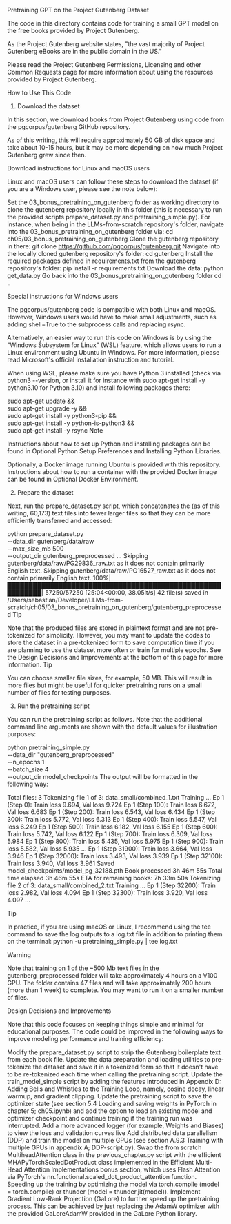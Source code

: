 Pretraining GPT on the Project Gutenberg Dataset

The code in this directory contains code for training a small GPT model on the free books provided by Project Gutenberg.

As the Project Gutenberg website states, "the vast majority of Project Gutenberg eBooks are in the public domain in the US."

Please read the Project Gutenberg Permissions, Licensing and other Common Requests page for more information about using the resources provided by Project Gutenberg.

 

How to Use This Code

 

1) Download the dataset

In this section, we download books from Project Gutenberg using code from the pgcorpus/gutenberg GitHub repository.

As of this writing, this will require approximately 50 GB of disk space and take about 10-15 hours, but it may be more depending on how much Project Gutenberg grew since then.

 

Download instructions for Linux and macOS users

Linux and macOS users can follow these steps to download the dataset (if you are a Windows user, please see the note below):

Set the 03_bonus_pretraining_on_gutenberg folder as working directory to clone the gutenberg repository locally in this folder (this is necessary to run the provided scripts prepare_dataset.py and pretraining_simple.py). For instance, when being in the LLMs-from-scratch repository's folder, navigate into the 03_bonus_pretraining_on_gutenberg folder via:
cd ch05/03_bonus_pretraining_on_gutenberg
Clone the gutenberg repository in there:
git clone https://github.com/pgcorpus/gutenberg.git
Navigate into the locally cloned gutenberg repository's folder:
cd gutenberg
Install the required packages defined in requirements.txt from the gutenberg repository's folder:
pip install -r requirements.txt
Download the data:
python get_data.py
Go back into the 03_bonus_pretraining_on_gutenberg folder
cd ..
 

Special instructions for Windows users

The pgcorpus/gutenberg code is compatible with both Linux and macOS. However, Windows users would have to make small adjustments, such as adding shell=True to the subprocess calls and replacing rsync.

Alternatively, an easier way to run this code on Windows is by using the "Windows Subsystem for Linux" (WSL) feature, which allows users to run a Linux environment using Ubuntu in Windows. For more information, please read Microsoft's official installation instruction and tutorial.

When using WSL, please make sure you have Python 3 installed (check via python3 --version, or install it for instance with sudo apt-get install -y python3.10 for Python 3.10) and install following packages there:

sudo apt-get update && \
sudo apt-get upgrade -y && \
sudo apt-get install -y python3-pip && \
sudo apt-get install -y python-is-python3 && \
sudo apt-get install -y rsync
Note

Instructions about how to set up Python and installing packages can be found in Optional Python Setup Preferences and Installing Python Libraries.

Optionally, a Docker image running Ubuntu is provided with this repository. Instructions about how to run a container with the provided Docker image can be found in Optional Docker Environment.
 

2) Prepare the dataset

Next, run the prepare_dataset.py script, which concatenates the (as of this writing, 60,173) text files into fewer larger files so that they can be more efficiently transferred and accessed:

python prepare_dataset.py \
  --data_dir gutenberg/data/raw \
  --max_size_mb 500 \
  --output_dir gutenberg_preprocessed
...
Skipping gutenberg/data/raw/PG29836_raw.txt as it does not contain primarily English text.                                     Skipping gutenberg/data/raw/PG16527_raw.txt as it does not contain primarily English text.                                     100%|██████████████████████████████████████████████████████████| 57250/57250 [25:04<00:00, 38.05it/s]
42 file(s) saved in /Users/sebastian/Developer/LLMs-from-scratch/ch05/03_bonus_pretraining_on_gutenberg/gutenberg_preprocessed
Tip

Note that the produced files are stored in plaintext format and are not pre-tokenized for simplicity. However, you may want to update the codes to store the dataset in a pre-tokenized form to save computation time if you are planning to use the dataset more often or train for multiple epochs. See the Design Decisions and Improvements at the bottom of this page for more information.
Tip

You can choose smaller file sizes, for example, 50 MB. This will result in more files but might be useful for quicker pretraining runs on a small number of files for testing purposes.
 

3) Run the pretraining script

You can run the pretraining script as follows. Note that the additional command line arguments are shown with the default values for illustration purposes:

python pretraining_simple.py \
  --data_dir "gutenberg_preprocessed" \
  --n_epochs 1 \
  --batch_size 4 \
  --output_dir model_checkpoints
The output will be formatted in the following way:

Total files: 3
Tokenizing file 1 of 3: data_small/combined_1.txt
Training ...
Ep 1 (Step 0): Train loss 9.694, Val loss 9.724
Ep 1 (Step 100): Train loss 6.672, Val loss 6.683
Ep 1 (Step 200): Train loss 6.543, Val loss 6.434
Ep 1 (Step 300): Train loss 5.772, Val loss 6.313
Ep 1 (Step 400): Train loss 5.547, Val loss 6.249
Ep 1 (Step 500): Train loss 6.182, Val loss 6.155
Ep 1 (Step 600): Train loss 5.742, Val loss 6.122
Ep 1 (Step 700): Train loss 6.309, Val loss 5.984
Ep 1 (Step 800): Train loss 5.435, Val loss 5.975
Ep 1 (Step 900): Train loss 5.582, Val loss 5.935
...
Ep 1 (Step 31900): Train loss 3.664, Val loss 3.946
Ep 1 (Step 32000): Train loss 3.493, Val loss 3.939
Ep 1 (Step 32100): Train loss 3.940, Val loss 3.961
Saved model_checkpoints/model_pg_32188.pth
Book processed 3h 46m 55s
Total time elapsed 3h 46m 55s
ETA for remaining books: 7h 33m 50s
Tokenizing file 2 of 3: data_small/combined_2.txt
Training ...
Ep 1 (Step 32200): Train loss 2.982, Val loss 4.094
Ep 1 (Step 32300): Train loss 3.920, Val loss 4.097
...
 

Tip

In practice, if you are using macOS or Linux, I recommend using the tee command to save the log outputs to a log.txt file in addition to printing them on the terminal:
python -u pretraining_simple.py | tee log.txt
 

Warning

Note that training on 1 of the ~500 Mb text files in the gutenberg_preprocessed folder will take approximately 4 hours on a V100 GPU. The folder contains 47 files and will take approximately 200 hours (more than 1 week) to complete. You may want to run it on a smaller number of files.
 

Design Decisions and Improvements

Note that this code focuses on keeping things simple and minimal for educational purposes. The code could be improved in the following ways to improve modeling performance and training efficiency:

Modify the prepare_dataset.py script to strip the Gutenberg boilerplate text from each book file.
Update the data preparation and loading utilities to pre-tokenize the dataset and save it in a tokenized form so that it doesn't have to be re-tokenized each time when calling the pretraining script.
Update the train_model_simple script by adding the features introduced in Appendix D: Adding Bells and Whistles to the Training Loop, namely, cosine decay, linear warmup, and gradient clipping.
Update the pretraining script to save the optimizer state (see section 5.4 Loading and saving weights in PyTorch in chapter 5; ch05.ipynb) and add the option to load an existing model and optimizer checkpoint and continue training if the training run was interrupted.
Add a more advanced logger (for example, Weights and Biases) to view the loss and validation curves live
Add distributed data parallelism (DDP) and train the model on multiple GPUs (see section A.9.3 Training with multiple GPUs in appendix A; DDP-script.py).
Swap the from scratch MultiheadAttention class in the previous_chapter.py script with the efficient MHAPyTorchScaledDotProduct class implemented in the Efficient Multi-Head Attention Implementations bonus section, which uses Flash Attention via PyTorch's nn.functional.scaled_dot_product_attention function.
Speeding up the training by optimizing the model via torch.compile (model = torch.compile) or thunder (model = thunder.jit(model)).
Implement Gradient Low-Rank Projection (GaLore) to further speed up the pretraining process. This can be achieved by just replacing the AdamW optimizer with the provided GaLoreAdamW provided in the GaLore Python library.